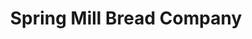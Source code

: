 ---
title: "Spring Mill Bread Company"
url: /arlington/spring-mill-bread-company/
shop: Konditorei
---